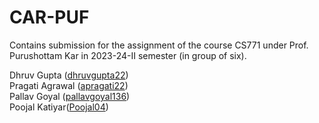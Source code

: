 # CAR-PUF
Contains submission for the assignment of the course CS771 under Prof. Purushottam Kar in 2023-24-II semester (in group of six).

Dhruv Gupta ([dhruvgupta22](https://github.com/dhruvgupta22/))\
Pragati Agrawal ([apragati22](https://github.com/apragati22/))\
Pallav Goyal ([pallavgoyal136](https://github.com/pallavgoyal136/))\
Poojal Katiyar([Poojal04](https://github.com/Poojal04/))
